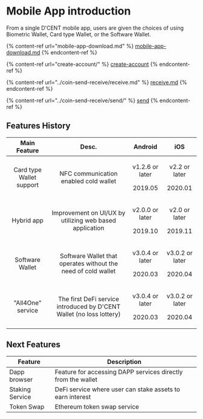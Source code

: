 # Mobile App introduction

From a single D'CENT mobile app, users are given the choices of using Biometric Wallet, Card type Wallet, or the Software Wallet.

{% content-ref url="mobile-app-download.md" %}
[mobile-app-download.md](mobile-app-download.md)
{% endcontent-ref %}

{% content-ref url="create-account/" %}
[create-account](create-account/)
{% endcontent-ref %}

{% content-ref url="../coin-send-receive/receive.md" %}
[receive.md](../coin-send-receive/receive.md)
{% endcontent-ref %}

{% content-ref url="../coin-send-receive/send/" %}
[send](../coin-send-receive/send/)
{% endcontent-ref %}

## Features History

|       Main Feature       |                                 Desc.                                |                Android               |                  iOS                 |
| :----------------------: | :------------------------------------------------------------------: | :----------------------------------: | :----------------------------------: |
| Card type Wallet support |                 NFC communication enabled cold wallet                | <p>v1.2.6 or later</p><p>2019.05</p> |  <p>v2.2 or later</p><p>2020.01</p>  |
|        Hybrid app        |        Improvement on UI/UX by utilizing web based application       | <p>v2.0.0 or later</p><p>2019.10</p> |  <p>v2.0 or later</p><p>2019.11</p>  |
|      Software Wallet     |     Software Wallet that operates without the need of cold wallet    | <p>v3.0.4 or later</p><p>2020.03</p> | <p>v3.0.2 or later</p><p>2020.04</p> |
|     "All4One" service    | The first DeFi service introduced by D'CENT Wallet (no loss lottery) | <p>v3.0.4 or later</p><p>2020.03</p> | <p>v3.0.2 or later</p><p>2020.04</p> |

## Next Features

| Feature         | Description                                                  |
| --------------- | ------------------------------------------------------------ |
| Dapp browser    | Feature for accessing DAPP services directly from the wallet |
| Staking Service | DeFi service where user can stake assets to earn interest    |
| Token Swap      | Ethereum token swap service                                  |

